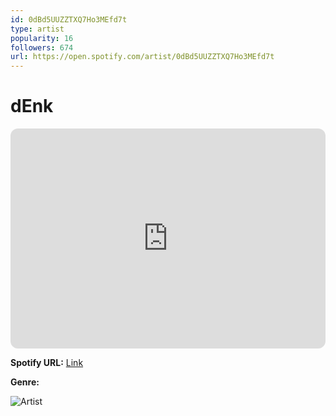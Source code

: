 ```yaml
---
id: 0dBd5UUZZTXQ7Ho3MEfd7t
type: artist
popularity: 16
followers: 674
url: https://open.spotify.com/artist/0dBd5UUZZTXQ7Ho3MEfd7t
---
```

# dEnk

<iframe style="border-radius:12px" src="https://open.spotify.com/embed/artist/0dBd5UUZZTXQ7Ho3MEfd7t" width="100%" height="352" frameBorder="0" allowfullscreen="" allow="autoplay; clipboard-write; encrypted-media; fullscreen; picture-in-picture" loading="lazy"></iframe>

**Spotify URL:** [Link](https://open.spotify.com/artist/0dBd5UUZZTXQ7Ho3MEfd7t)

**Genre:** 

![Artist](https://i.scdn.co/image/ab6761610000e5eb1be0a42a3102894db2e694a0)
